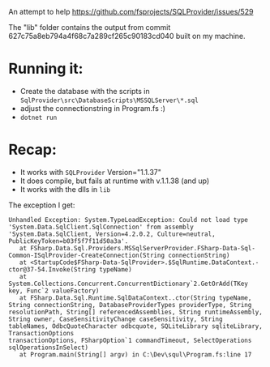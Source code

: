 An attempt to help https://github.com/fsprojects/SQLProvider/issues/529

The "lib" folder contains the output from commit 627c75a8eb794a4f68c7a289cf265c90183cd040 built on my machine.

# Running it:
* Create the database with the scripts in `SqlProvider\src\DatabaseScripts\MSSQLServer\*.sql`
* adjust the connectionstring in Program.fs :)
* `dotnet run`

# Recap:
* It works with `SQLProvider` Version="1.1.37"
* It does compile, but fails at runtime with v.1.1.38 (and up)
* It works with the dlls in `lib`

The exception I get:
```
Unhandled Exception: System.TypeLoadException: Could not load type 'System.Data.SqlClient.SqlConnection' from assembly
'System.Data.SqlClient, Version=4.2.0.2, Culture=neutral, PublicKeyToken=b03f5f7f11d50a3a'.
   at FSharp.Data.Sql.Providers.MSSqlServerProvider.FSharp-Data-Sql-Common-ISqlProvider-CreateConnection(String connectionString)
   at <StartupCode$FSharp-Data-SqlProvider>.$SqlRuntime.DataContext.-ctor@37-54.Invoke(String typeName)
   at System.Collections.Concurrent.ConcurrentDictionary`2.GetOrAdd(TKey key, Func`2 valueFactory)
   at FSharp.Data.Sql.Runtime.SqlDataContext..ctor(String typeName, String connectionString, DatabaseProviderTypes providerType, String resolutionPath, String[] referencedAssemblies, String runtimeAssembly, String owner, CaseSensitivityChange caseSensitivity, String tableNames, OdbcQuoteCharacter odbcquote, SQLiteLibrary sqliteLibrary, TransactionOptions
transactionOptions, FSharpOption`1 commandTimeout, SelectOperations sqlOperationsInSelect)
   at Program.main(String[] argv) in C:\Dev\squl\Program.fs:line 17
```

